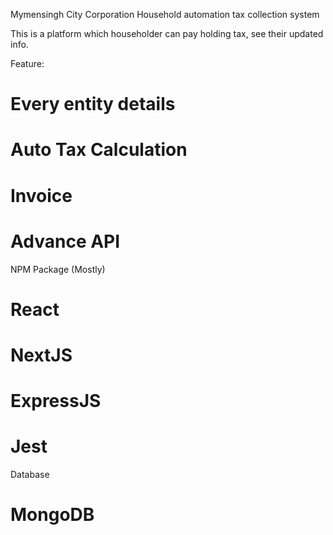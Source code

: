 Mymensingh City Corporation Household automation tax collection system

This is a platform which householder can pay holding tax, see their updated info.

Feature:
# Every entity details
# Auto Tax Calculation
# Invoice
# Advance API

NPM Package (Mostly)
# React
# NextJS
# ExpressJS
# Jest

Database
# MongoDB
